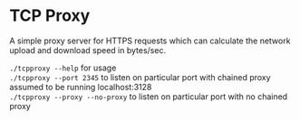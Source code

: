 # TCP Proxy

A simple proxy server for HTTPS requests which can calculate the network upload and download speed in bytes/sec.

``./tcpproxy --help`` for usage  
``./tcpproxy --port 2345`` to listen on particular port with chained proxy assumed to be running localhost:3128  
``./tcpproxy --proxy --no-proxy`` to listen on particular port with no chained proxy  